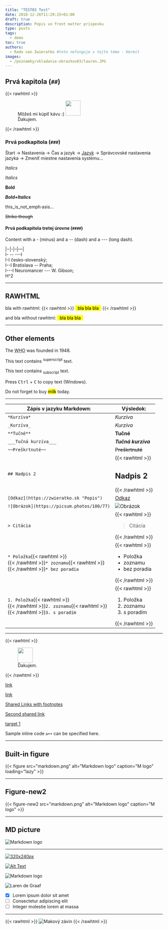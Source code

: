 ```yaml
---
title: "TEST03 Test"
date: 2018-12-26T11:29:25+01:00
draft: true
description: Popis vo front matter príspevku
type: posts
tags:
  - demo
toc: true
authors: 
  - Rado van Zwieratko #toto nefunguje v tejto téme - Hermit
images: 
  - /poznamky/vkladanie-obrazkov03/lauren.JPG
---
```


## Prvá kapitola (`##`)

{{< rawhtml >}}
  <figure class="left">Môžeš mi kúpiť kávu :)
  <a href="https://zwerimex.com/" title="Môžeš mi kúpiť kávu :)"><img src="coffe02.svg" width="48" loading="lazy" /></a>
  <figcaption>Ďakujem.</figcaption>
  </figure>
{{< /rawhtml >}}

### Prvá podkapitola (`###`)

Štart -> Nastavenia -> Čas a jazyk -> [Jazyk](ms-settings:regionlanguage-quickime) -> Správcovské nastavenia jazyka -> Zmeniť miestne nastavenia systému...

*Italics*
  
 _Italics_
  
 __Bold__
  
 ___Bold+Italics___
  
 this_is_not_emph·asis…
  
 ~~Strike·though~~

#### Prvá podkapitola tretej úrovne (`####`)
  
 Content with a - (minus) and a -- (dash) and a --- (long dash).
  
  |&minus;|-|–|—|\
  I- -- ---I\
  I-I česko-slovenský;\
  I--I Bratislava -- Praha;\
  I---I Neuromancer --- W. Gibson;  
  H^2

---

## RAWHTML

bla with rawhtml: 
{{< rawhtml >}}
<mark> &nbsp; bla bla bla &nbsp;</mark>
{{< /rawhtml >}}

and bla without rawhtml: 
<mark> &nbsp; bla bla bla &nbsp;</mark>

---

## Other elements

The <abbr title="World Health Organization">WHO</abbr> was founded in 1948.

This text contains <sup>superscript</sup> text.

This text contains <sub>subscript</sub> text.

Press <kbd>Ctrl</kbd> + <kbd>C</kbd> to copy text (Windows).

Do not forget to buy <mark>milk</mark> today.

---

Zápis v jazyku Markdown: | Výsledok:
---|---
`*Kurzíva*` | *Kurzíva*
`_Kurzíva_` | _Kurzíva_
`**Tučné**` | **Tučné**
`___Tučná kurzíva___` | ___Tučná kurzíva___
`~~Preškrtnuté~~` | ~~Preškrtnuté~~
`## Nadpis 2` | {{< rawhtml >}} <h2>Nadpis 2</h2> {{< /rawhtml >}}
`[Odkaz](https://zwieratko.sk "Popis")` | [Odkaz](https://zwieratko.sk "Popis")
`![Obrázok](https://picsum.photos/100/77)` | ![Obrázok](https://picsum.photos/100/77)
`> Citácia` | {{< rawhtml >}} <blockquote>Citácia</blockquote> {{< /rawhtml >}}
`* Položka`{{< rawhtml >}}<br>{{< /rawhtml >}}`* zoznamu`{{< rawhtml >}}<br>{{< /rawhtml >}}`* bez poradia` | {{< rawhtml >}} <ul><li>Položka</li><li>zoznamu</li><li>bez poradia</li></ul> {{< /rawhtml >}}
`1. Položka`{{< rawhtml >}}<br>{{< /rawhtml >}}`2. zoznamu`{{< rawhtml >}}<br>{{< /rawhtml >}}`3. s poradím` | {{< rawhtml >}} <ol><li>Položka</li><li>zoznamu</li><li>s poradím</li></ol> {{< /rawhtml >}}


---

{{< rawhtml >}}
  <figure class="right">
  <a href="https://zwerimex.com/" title="Môžeš mi kúpiť kávu :)"><img src="coffe02.svg" width="48" loading="lazy" /></a>
  <figcaption>Ďakujem.</figcaption>
  </figure>
{{< /rawhtml >}}
  
 [link](https://picsum.photos/1024/768/?random)
  
 [link](http://link/path/to/target "TITLE ON LINK")
  
 [Shared Links with footnotes][target 1]
  
 [Second shared link][target 1]
  
 [target 1]
  
 [target 1]: http://footnote.com
  
 Sample inline code `a++` can be specified here.
 
 ---
 
 ## Built-in figure
 
{{< figure src="markdown.png" alt="Markdown logo" caption="M logo" loading="lazy" >}}

---

## Figure-new2

{{< figure-new2 src="markdown.png" alt="Markdown logo" caption="M logo" >}}

---

## MD picture

![Markdown logo](markdown.png "M logo")

---

[![320x240px](https://via.placeholder.com/320x240 "Some tooltip")](/poznamky)

[![Alt Text](UEFI.jpg "Optional Tooltip")](https://zwerimex.com/)

![Markdown logo](markdown.png)

![Laren de Graaf](lauren.JPG "Krásavica")

- [x]  Lorem ipsum dolor sit amet
- [ ] Consectetur adipiscing elit
- [ ] Integer molestie lorem at massa

---

{{< rawhtml >}}
  <picture width="960" height="960">
      <source srcset="img/makovy-zavin-960px.avif" type="image/avif" />
      <source srcset="img/makovy-zavin-960px.webp" type="image/webp" />
      <source src="makovy-zavin-960px.jpg" type="image/jpeg" />
      <img src="https://picsum.photos/960" alt="Makový závin" loading="lazy" />
  </picture>
{{< /rawhtml >}}
